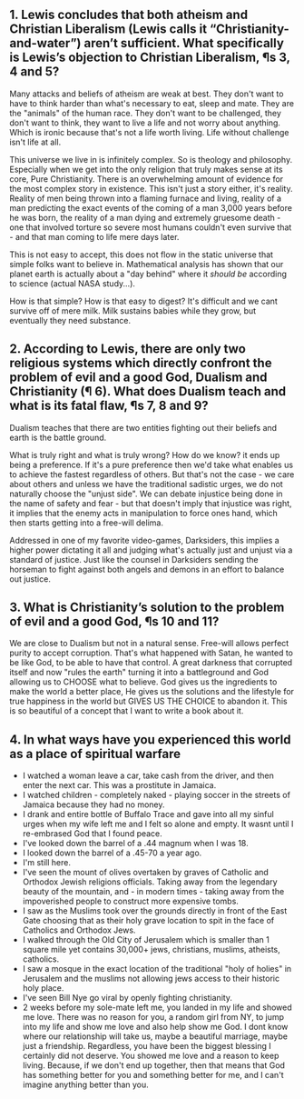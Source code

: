 ## 1. Lewis concludes that both atheism and Christian Liberalism (Lewis calls it “Christianity-and-water”) aren’t sufficient. What specifically is Lewis’s objection to Christian Liberalism, ¶s 3, 4 and 5?

Many attacks and beliefs of atheism are weak at best. They don't want to have to think harder than what's necessary to eat, sleep and mate. They are the "animals" of the human race. They don't want to be challenged, they don't want to think, they want to live a life and not worry about anything. Which is ironic because that's not a life worth living. Life without challenge isn't life at all.

This universe we live in is infinitely complex. So is theology and philosophy. Especially when we get into the only religion that truly makes sense at its core, Pure Christianity. There is an overwhelming amount of evidence for the most complex story in existence. This isn't just a story either, it's reality. Reality of men being thrown into a flaming furnace and living, reality of a man predicting the exact events of the coming of a man 3,000 years before he was born, the reality of a man dying and extremely gruesome death - one that involved torture so severe most humans couldn't even survive that - and that man coming to life mere days later.

This is not easy to accept, this does not flow in the static universe that simple folks want to believe in. Mathematical analysis has shown that our planet earth is actually about a "day behind" where it *should be* according to science (actual NASA study...).

How is that simple? How is that easy to digest? It's difficult and we cant survive off of mere milk. Milk sustains babies while they grow, but eventually they need substance.
## 2. According to Lewis, there are only two religious systems which directly confront the problem of evil and a good God, Dualism and Christianity (¶ 6). What does Dualism teach and what is its fatal flaw, ¶s 7, 8 and 9? 

Dualism teaches that there are two entities fighting out their beliefs and earth is the battle ground.

What is truly right and what is truly wrong? How do we know? it ends up being a preference. If it's a pure preference then we'd take what enables us to achieve the fastest regardless of others. But that's not the case - we care about others and unless we have the traditional sadistic urges, we do not naturally choose the "unjust side". We can debate injustice being done in the name of safety and fear - but that doesn't imply that injustice was right, it implies that the enemy acts in manipulation to force ones hand, which then starts getting into a free-will delima.

Addressed in one of my favorite video-games, Darksiders, this implies a higher power dictating it all and judging what's actually just and unjust via a standard of justice. Just like the counsel in Darksiders sending the horseman to fight against both angels and demons in an effort to balance out justice. 

## 3. What is Christianity’s solution to the problem of evil and a good God, ¶s 10 and 11?

We are close to Dualism but not in a natural sense. Free-will allows perfect purity to accept corruption. That's what happened with Satan, he wanted to be like God, to be able to have that control. A great darkness that corrupted itself and now "rules the earth" turning it into a battleground and God allowing us to CHOOSE what to believe. God gives us the ingredients to make the world a better place, He gives us the solutions and the lifestyle for true happiness in the world but GIVES US THE CHOICE to abandon it. This is so beautiful of a concept that I want to write a book about it. 
## 4. In what ways have you experienced this world as a place of spiritual warfare

- I watched a woman leave a car, take cash from the driver, and then enter the next car. This was a prostitute in Jamaica.
- I watched children - completely naked - playing soccer in the streets of Jamaica because they had no money.
- I drank and entire bottle of Buffalo Trace and gave into all my sinful urges when my wife left me and I felt so alone and empty. It wasnt until I re-embrased God that I found peace.
- I've looked down the barrel of a .44 magnum when I was 18.
- I looked down the barrel of a .45-70 a year ago.
- I'm still here.
- I've seen the mount of olives overtaken by graves of Catholic and Orthodox Jewish religions officials. Taking away from the legendary beauty of the mountain, and - in modern times - taking away from the impoverished people to construct more expensive tombs.
- I saw as the Muslims took over the grounds directly in front of the East Gate choosing that as their holy grave location to spit in the face of Catholics and Orthodox Jews.
- I walked through the Old City of Jerusalem which is smaller than 1 square mile yet contains 30,000+ jews, christians, muslims, atheists, catholics.
- I saw a mosque in the exact location of the traditional "holy of holies" in Jerusalem and the muslims not allowing jews access to their historic holy place.
- I've seen Bill Nye go viral by openly fighting christianity.
- 2 weeks before my sole-mate left me, you landed in my life and showed me love. There was no reason for you, a random girl from NY, to jump into my life and show me love and also help show me God. I dont know where our relationship will take us, maybe a beautiful marriage, maybe just a friendship. Regardless, you have been the biggest blessing I certainly did not deserve. You showed me love and a reason to keep living. Because, if we don't end up together, then that means that God has something better for you and something better for me, and I can't imagine anything better than you.
